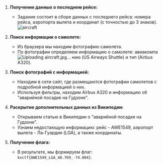 1. **Получение данных о последнем рейсе:**
   - Задание состоит в сборе данных с последнего рейса: номера рейса, аэропорта вылета и координат (с точностью до 3 знаков). 
    ![aircraft](https://github.com/kedxmi/CTF/assets/149513988/cd87bb0c-2f3d-4c91-b071-0be365319a01)

2. **Поиск информации о самолете:**
   - Из браузера мы находим фотографию самолета.
   - По фотографии определяем информацию о самолете: авиакомпа![Uploading aircraft.jpg…]()
нию (US Airways Shuttle) и тип (Airbus A320).

3. **Поиск фотографий с информацией:**
   - Находим в сети сайт, где размещаются фотографии самолетов с подробной информацией о них.
   - Используя фильтры, находим Airbus A320 и информацию об "аварийной посадке на Гудзоне".

4. **Раскрытие дополнительных данных из Википедии:**
   - Открываем статью в Википедии о "аварийной посадке на Гудзоне".
   - Узнаем недостающую информацию: рейс - AWE1549, аэропорт вылета - Ла-Гуардия (LGA), а также координаты.

5. **Получение флага:**
   - В результате, мы формируем флаг: `kxctf{AWE1549_LGA_40.769_-74.004}`.
